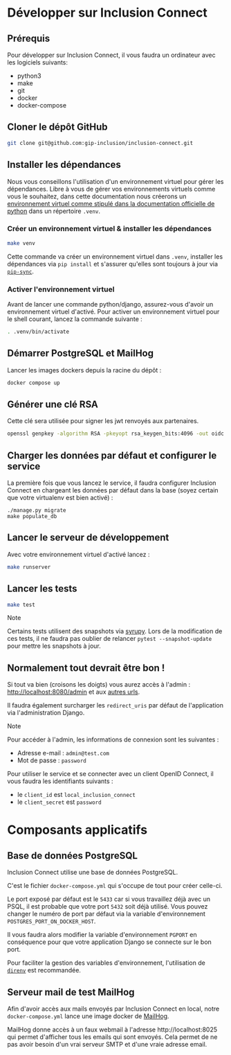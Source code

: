 # Développer sur Inclusion Connect

## Prérequis

Pour développer sur Inclusion Connect, il vous faudra un ordinateur avec les logiciels suivants:
- python3
- make
- git
- docker
- docker-compose

## Cloner le dépôt GitHub

```sh
git clone git@github.com:gip-inclusion/inclusion-connect.git
```

## Installer les dépendances

Nous vous conseillons l'utilisation d'un environnement virtuel pour gérer les dépendances. Libre à vous de gérer vos environnements virtuels comme vous le souhaitez, dans cette documentation nous créerons un [environnement virtuel comme stipulé dans la documentation officielle de python](https://docs.python.org/3/library/venv.html) dans un répertoire `.venv`.


### Créer un environnement virtuel & installer les dépendances

```sh
make venv
```

Cette commande va créer un environnement virtuel dans `.venv`, installer les dépendances via `pip install` et s'assurer qu'elles sont toujours à jour via [`pip-sync`](https://github.com/jazzband/pip-tools).

### Activer l'environnement virtuel

Avant de lancer une commande python/django, assurez-vous d'avoir un environnement virtuel d'activé. Pour activer un environnement virtuel pour le shell courant, lancez la commande suivante :

```sh
. .venv/bin/activate
```

## Démarrer PostgreSQL et MailHog

Lancer les images dockers depuis la racine du dépôt :

```bash
docker compose up
```

## Générer une clé RSA

Cette clé sera utilisée pour signer les jwt renvoyés aux partenaires.

```bash
openssl genpkey -algorithm RSA -pkeyopt rsa_keygen_bits:4096 -out oidc.pem
```

## Charger les données par défaut et configurer le service

La première fois que vous lancez le service, il faudra configurer Inclusion Connect en chargeant les données par défaut dans la base (soyez certain que votre virtualenv est bien activé) :

```
./manage.py migrate
make populate_db
```

## Lancer le serveur de développement

Avec votre environnement virtuel d'activé lancez :

```sh
make runserver
```

## Lancer les tests

```sh
make test
```

> [!NOTE]
> Certains tests utilisent des snapshots via [syrupy](https://tophat.github.io/syrupy/). Lors de la modification de ces tests, il ne faudra pas oublier de relancer `pytest --snapshot-update` pour mettre les snapshots à jour.

## Normalement tout devrait être bon !

Si tout va bien (croisons les doigts) vous aurez accès à l'admin : [http://localhost:8080/admin](http://localhost:8080/admin) et aux [autres urls](docs/inclusion_connect.md).

Il faudra également surcharger les `redirect_uris` par défaut de l'application via l'administration Django.

> [!NOTE]
> Pour accéder à l'admin, les informations de connexion sont les suivantes :
> - Adresse e-mail : `admin@test.com`
> - Mot de passe : `password`
>
> Pour utiliser le service et se connecter avec un client OpenID Connect, il vous faudra les identifiants suivants :
> - le `client_id` est `local_inclusion_connect`
> - le `client_secret` est `password`


# Composants applicatifs

## Base de données PostgreSQL

Inclusion Connect utilise une base de données PostgreSQL.

C'est le fichier ``docker-compose.yml`` qui s'occupe de tout pour créer celle-ci.

Le port exposé par défaut est le `5433` car si vous travaillez déjà avec un PSQL, il est probable que votre port `5432` soit déjà utilisé. Vous pouvez changer le numéro de port par défaut via la variable d'environnement `POSTGRES_PORT_ON_DOCKER_HOST`.

Il vous faudra alors modifier la variable d'environnement `PGPORT` en conséquence pour que votre application Django se connecte sur le bon port.

Pour faciliter la gestion des variables d'environnement, l'utilisation de [`direnv`](https://direnv.net/) est recommandée.

## Serveur mail de test MailHog

Afin d'avoir accès aux mails envoyés par Inclusion Connect en local, notre `docker-compose.yml` lance une image docker de [MailHog](https://github.com/mailhog/MailHog).

MailHog donne accès à un faux webmail à l'adresse http://localhost:8025 qui permet d'afficher tous les emails qui sont envoyés.
Cela permet de ne pas avoir besoin d'un vrai serveur SMTP et d'une vraie adresse email.
